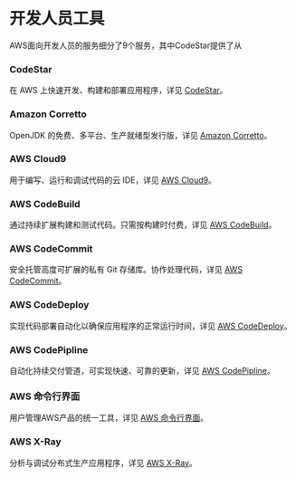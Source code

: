 # 开发人员工具

AWS面向开发人员的服务细分了9个服务，其中CodeStar提供了从
### CodeStar 
在 AWS 上快速开发、构建和部署应用程序，详见 [CodeStar](chapter4.1.md)。
### Amazon Corretto
OpenJDK 的免费、多平台、生产就绪型发行版，详见 [Amazon Corretto](chapter4.2.md)。
### AWS Cloud9
用于编写、运行和调试代码的云 IDE，详见 [AWS Cloud9](chapter4.3.md)。
### AWS CodeBuild
通过持续扩展构建和测试代码。只需按构建时付费，详见 [AWS CodeBuild](chapter4.4.md)。
### AWS CodeCommit
安全托管高度可扩展的私有 Git 存储库。协作处理代码，详见 [AWS CodeCommit](chapter4.5.md)。
### AWS CodeDeploy
实现代码部署自动化以确保应用程序的正常运行时间，详见 [AWS CodeDeploy](chapter4.6.md)。
### AWS CodePipline
自动化持续交付管道，可实现快速、可靠的更新，详见 [AWS CodePipline](chapter4.7.md)。
### AWS 命令行界面
用户管理AWS产品的统一工具，详见 [AWS 命令行界面](chapter4.8.md)。
### AWS X-Ray
分析与调试分布式生产应用程序，详见 [AWS X-Ray](chapter4.9.md)。